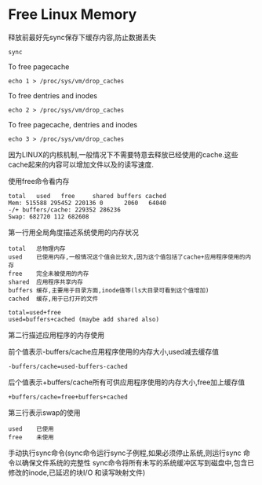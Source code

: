 # Free Linux Memory

释放前最好先sync保存下缓存内容,防止数据丢失

	sync

To free pagecache

	echo 1 > /proc/sys/vm/drop_caches

To free dentries and inodes

	echo 2 > /proc/sys/vm/drop_caches

To free pagecache, dentries and inodes

	echo 3 > /proc/sys/vm/drop_caches

因为LINUX的内核机制,一般情况下不需要特意去释放已经使用的cache.这些cache起来的内容可以增加文件以及的读写速度.

使用free命令看内存

	total   used   free     shared buffers cached
	Mem: 515588 295452 220136 0      2060   64040
	-/+ buffers/cache: 229352 286236
	Swap: 682720 112 682608

第一行用全局角度描述系统使用的内存状况

	total	总物理内存
	used	已使用内存,一般情况这个值会比较大,因为这个值包括了cache+应用程序使用的内存
	free	完全未被使用的内存
	shared	应用程序共享内存
	buffers	缓存,主要用于目录方面,inode值等(ls大目录可看到这个值增加)
	cached	缓存,用于已打开的文件

    total=used+free
    used=buffers+cached (maybe add shared also)

第二行描述应用程序的内存使用

前个值表示-buffers/cache应用程序使用的内存大小,used减去缓存值

	-buffers/cache=used-buffers-cached

后个值表示+buffers/cache所有可供应用程序使用的内存大小,free加上缓存值

	+buffers/cache=free+buffers+cached

第三行表示swap的使用

	used	已使用
	free	未使用

手动执行sync命令(sync命令运行sync子例程,如果必须停止系统,则运行sync 命令以确保文件系统的完整性
sync命令将所有未写的系统缓冲区写到磁盘中,包含已修改的inode,已延迟的块I/O 和读写映射文件)

